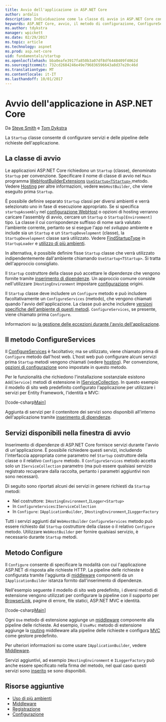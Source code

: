 ```yaml
---
title: Avvio dell'applicazione in ASP.NET Core
author: ardalis
description: Individuazione come la classe di avvio in ASP.NET Core consente di configurare servizi e delle pipeline delle richieste dell'applicazione.
keywords: ASP.NET Core, avvio, il metodo di configurazione, ConfigureServices (metodo)
ms.author: tdykstra
manager: wpickett
ms.date: 02/29/2017
ms.topic: article
ms.technology: aspnet
ms.prod: asp.net-core
uid: fundamentals/startup
ms.openlocfilehash: bba0eafe3917fa850b3a07df8df6448409f4062d
ms.sourcegitcommit: 732cd2684246e49e796836596643a8d37e20c46d
ms.translationtype: MT
ms.contentlocale: it-IT
ms.lasthandoff: 10/01/2017
---
```

# <a name="application-startup-in-aspnet-core"></a>Avvio dell'applicazione in ASP.NET Core

Da [Steve Smith](https://ardalis.com/) e [Tom Dykstra](https://github.com/tdykstra/)

La `Startup` classe consente di configurare servizi e delle pipeline delle richieste dell'applicazione.

## <a name="the-startup-class"></a>La classe di avvio

Le applicazioni ASP.NET Core richiedono un `Startup` (classe), denominato `Startup` per convenzione. Specificare il nome di classe di avvio nel `Main` programma [WebHostBuilderExtensions](https://docs.microsoft.com/aspnet/core/api/microsoft.aspnetcore.hosting.webhostbuilderextensions) [ `UseStartup<TStartup>` ](https://docs.microsoft.com/aspnet/core/api/microsoft.aspnetcore.hosting.webhostbuilderextensions#Microsoft_AspNetCore_Hosting_WebHostBuilderExtensions_UseStartup__1_Microsoft_AspNetCore_Hosting_IWebHostBuilder_) metodo. Vedere [Hosting](xref:fundamentals/hosting) per altre informazioni, vedere `WebHostBuilder`, che viene eseguito prima `Startup`.

È possibile definire separato `Startup` classi per diversi ambienti e verrà selezionato uno in fase di esecuzione appropriato. Se si specifica `startupAssembly` nel [configurazione WebHost](https://docs.microsoft.com/aspnet/core/fundamentals/hosting?tabs=aspnetcore2x#configuring-a-host) o opzioni di hosting verranno caricare l'assembly di avvio, cercare un `Startup` o `Startup[Environment]` tipo. La classe il cui corrispondenze suffisso di nome sarà valutato l'ambiente corrente, pertanto se si esegue l'app nel *sviluppo* ambiente e include sia un `Startup` e un `StartupDevelopment` (classe), la `StartupDevelopment` classe sarà utilizzato. Vedere [FindStartupType](https://github.com/aspnet/Hosting/blob/rel/1.1.0/src/Microsoft.AspNetCore.Hosting/Internal/StartupLoader.cs) in `StartupLoader` e [utilizzo di più ambienti](environments.md#startup-conventions).

In alternativa, è possibile definire fisse `Startup` classe che verrà utilizzato indipendentemente dall'ambiente chiamando `UseStartup<TStartup>`. Si tratta dell'approccio consigliato.

Il `Startup` costruttore della classe può accettare le dipendenze che vengono fornite tramite [inserimento di dipendenze](xref:fundamentals/dependency-injection). Un approccio comune consiste nell'utilizzare `IHostingEnvironment` impostare [configurazione](xref:fundamentals/configuration) origini.

Il `Startup` classe deve includere un `Configure` metodo e può includere facoltativamente un `ConfigureServices` (metodo), che vengono chiamati quando l'avvio dell'applicazione. La classe può anche includere [versioni specifiche dell'ambiente di questi metodi](xref:fundamentals/environments#startup-conventions). `ConfigureServices`, se presente, viene chiamato prima `Configure`.

Informazioni su [la gestione delle eccezioni durante l'avvio dell'applicazione](xref:fundamentals/error-handling#startup-exception-handling).

## <a name="the-configureservices-method"></a>Il metodo ConfigureServices

Il [ConfigureServices](https://docs.microsoft.com/aspnet/core/api/microsoft.aspnetcore.hosting.startupbase#Microsoft_AspNetCore_Hosting_StartupBase_ConfigureServices_Microsoft_Extensions_DependencyInjection_IServiceCollection_) è facoltativo; ma se utilizzato, viene chiamato prima di `Configure` metodo dall'host web. L'host web può configurare alcuni servizi prima ``Startup`` metodi vengono chiamati (vedere [hosting](xref:fundamentals/hosting)). Per convenzione, [opzioni di configurazione](xref:fundamentals/configuration) sono impostate in questo metodo.

Per le funzionalità che richiedono l'installazione sostanziale esistono `Add[Service]` metodi di estensione in [IServiceCollection](https://docs.microsoft.com/aspnet/core/api/microsoft.extensions.dependencyinjection.iservicecollection). In questo esempio il modello di sito web predefinito configurato l'applicazione per utilizzare i servizi per Entity Framework, l'identità e MVC:

[!code-csharp[Main](../common/samples/WebApplication1/Startup.cs?highlight=4,7,11&start=40&end=55)]

Aggiunta di servizi per il contenitore dei servizi sono disponibili all'interno dell'applicazione tramite [inserimento di dipendenze](xref:fundamentals/dependency-injection).

## <a name="services-available-in-startup"></a>Servizi disponibili nella finestra di avvio

Inserimento di dipendenze di ASP.NET Core fornisce servizi durante l'avvio di un'applicazione. È possibile richiedere questi servizi, includendo l'interfaccia appropriata come parametro nel `Startup` costruttore della classe o il relativo `Configure` metodo. Il `ConfigureServices` metodo accetta solo un `IServiceCollection` parametro (ma può essere qualsiasi servizio registrato recuperare dalla raccolta, pertanto i parametri aggiuntivi non sono necessari).

Di seguito sono riportati alcuni dei servizi in genere richiesti da `Startup` metodi:

* Nel costruttore: `IHostingEnvironment`,`ILogger<Startup>`
* In `ConfigureServices`:`IServiceCollection`
* In `Configure`: `IApplicationBuilder`, `IHostingEnvironment`,`ILoggerFactory`

Tutti i servizi aggiunti dal ``WebHostBuilder`` ``ConfigureServices`` metodo può essere richiesto dal ``Startup`` costruttore della classe o il relativo ``Configure`` metodo. Utilizzare `WebHostBuilder` per fornire qualsiasi servizio, è necessario durante `Startup` metodi.

## <a name="the-configure-method"></a>Metodo Configure

Il `Configure` consente di specificare la modalità con cui l'applicazione ASP.NET di risposta alle richieste HTTP. La pipeline delle richieste è configurata tramite l'aggiunta di [middleware](middleware.md) componenti da un `IApplicationBuilder` istanza fornito dall'inserimento di dipendenze.

Nell'esempio seguente il modello di sito web predefinito, i diversi metodi di estensione vengono utilizzati per configurare la pipeline con il supporto per [BrowserLink](http://vswebessentials.com/features/browserlink), pagine di errore, file statici, ASP.NET MVC e identità.

[!code-csharp[Main](../common/samples/WebApplication1/Startup.cs?highlight=8,9,10,14,17,19,21&start=58&end=84)]

Ogni `Use` metodo di estensione aggiunge un [middleware](xref:fundamentals/middleware) componente alla pipeline delle richieste. Ad esempio, il `UseMvc` metodo di estensione aggiunge la [routing](routing.md) middleware alla pipeline delle richieste e configura [MVC](xref:mvc/overview) come gestore predefinito.

Per ulteriori informazioni su come usare `IApplicationBuilder`, vedere [Middleware](xref:fundamentals/middleware).

Servizi aggiuntivi, ad esempio `IHostingEnvironment` e `ILoggerFactory` può anche essere specificato nella firma del metodo, nel qual caso questi servizi sono [inserito](dependency-injection.md) se sono disponibili. 

## <a name="additional-resources"></a>Risorse aggiuntive

* [Uso di più ambienti](xref:fundamentals/environments)
* [Middleware](xref:fundamentals/middleware)
* [Registrazione](xref:fundamentals/logging)
* [Configurazione](xref:fundamentals/configuration)
